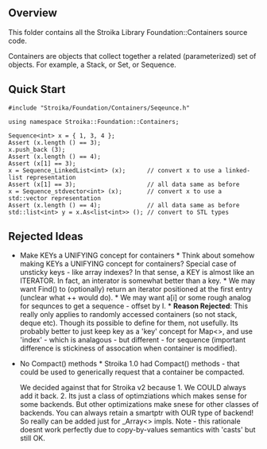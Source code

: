 Overview
--------
  This folder contains all the Stroika Library Foundation::Containers source code.

  Containers are objects that collect together a related (parameterized) set of objects.
  For example, a Stack<T>, or Set<T>, or Sequence<T>.


Quick Start
-----------
	#include "Stroika/Foundation/Containers/Seqeunce.h"

	using namespace Stroika::Foundation::Containers;

	Sequence<int> x = { 1, 3, 4 };
	Assert (x.length () == 3);
	x.push_back (3);
	Assert (x.length () == 4);
	Assert (x[1] == 3);
	x = Sequence_LinkedList<int> (x);      // convert x to use a linked-list representation
	Assert (x[1] == 3);                    // all data same as before
	x = Sequence_stdvector<int> (x);       // convert x to use a std::vector representation
	Assert (x.length () == 4);             // all data same as before
	std::list<int> y = x.As<list<int>> (); // convert to STL types


Rejected Ideas
--------------
   *   Make KEYs a UNIFYING concept for containers
      *   Think about somehow making KEYs a UNIFYING concept for containers? 
          Special case of unsticky keys -
          like array indexes? In that sense, a KEY is almost like an ITERATOR. In fact, 
          an interator is somewhat better than a key. 
      *   We may want Find() to (optionally) return an iterator positioned at the first entry
          (unclear what ++ would do).
      *   We may want a[i] or some rough analog for sequnces to get a sequence - offset by I.
      *   **Reason Rejected**:
          This really only applies to randomly accessed containers (so not stack, deque etc).
          Though its possible to define for them, not usefully. Its probably better to just
          keep key as a 'key' concept for Map<>, and use 'index' - which is analagous - but different -
          for sequence (important difference is stickiness of assocation when container is modified).

   *   No Compact() methods
      *   Stroika 1.0 had Compact() methods - that could be used to generically request that a container
          be compacted.
             
          We decided against that for Stroika v2 because
             1.	   We COULD always add it back.
             2.    Its just a class of optimziations which makes sense for some backends. But other 
				   optimizations make snese for other classes of backends. You can always retain a smartptr
				   with OUR type of backend! So really can be added just for _Array<> impls. Note - this
				   rationale doesnt work perfectly due to copy-by-values semantics with 'casts' but still
				   OK.
